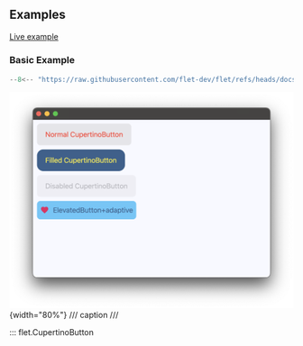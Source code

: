 ## Examples

[Live example](https://flet-controls-gallery.fly.dev/buttons/cupertinobutton)

### Basic Example

```python
--8<-- "https://raw.githubusercontent.com/flet-dev/flet/refs/heads/docs/sdk/python/examples/controls/cupertino-button/basic.py"
```

![basic](https://raw.githubusercontent.com/flet-dev/flet/docs/sdk/python/examples/python/controls/cupertino-button/media/basic.png){width="80%"}
/// caption
///

::: flet.CupertinoButton

